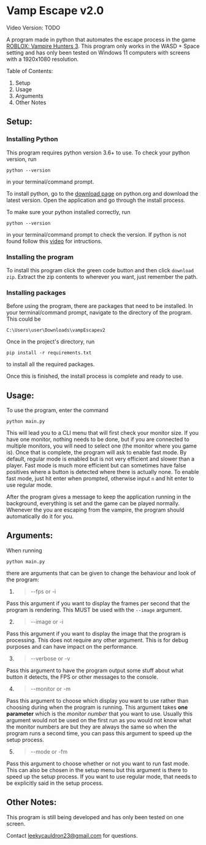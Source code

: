 # **Vamp Escape v2.0**

Video Version: TODO

A program made in python that automates the escape process in the game [ROBLOX: Vampire Hunters 3](https://www.roblox.com/games/1240644540/Vampire-Hunters-3). This program only works in the WASD + Space setting and has only been tested on Windows 11 computers with screens with a 1920x1080 resolution.

Table of Contents:
1. Setup
2. Usage
3. Arguments
4. Other Notes


## **Setup:**

### Installing Python
This program requires python version 3.6+ to use. To check your python version, run 
```console 
python --version
``` 
in your terminal/command prompt.

To install python, go to the [download page](https://www.python.org/downloads/) on python.org and download the latest version. Open the application and go through the install process.

To make sure your python installed correctly, run 
```console 
python --version
``` 
 in your terminal/command prompt to check the version. If python is not found follow this [video](https://youtu.be/EU8L9SMH8K0) for intructions.


### Installing the program
To install this program click the green code button and then click `download zip`. Extract the zip contents to wherever you want, just remember the path.

### Installing packages
Before using the program, there are packages that need to be installed. In your terminal/command prompt, navigate to the directory of the program. This could be 
```console
C:\Users\user\Downloads\vampEscapev2
```

Once in the project's directory, run
```console
pip install -r requirements.txt
```
to install all the required packages.

Once this is finished, the install process is complete and ready to use.

## **Usage:**
To use the program, enter the command
```console
python main.py
```
This will lead you to a CLI menu that will first check your monitor size. If you have one monitor, nothing needs to be done, but if you are connected to multiple monitors, you will need to select one (the monitor where you game is). Once that is complete, the program will ask to enable fast mode. By default, regular mode is enabled but is not very efficient and slower than a player. Fast mode is much more efficient but can sometimes have false positives where a button is detected where there is actually none. To enable fast mode, just hit enter when prompted, otherwise input `n` and hit enter to use regular mode.

After the program gives a message to keep the application running in the background, everything is set and the game can be played normally. Whenever the you are escaping from the vampire, the program should automatically do it for you.

## **Arguments:**
When running
```console
python main.py
```
there are arguments that can be given to change the behaviour and look of the program:

1. > --fps or -i

Pass this argument if you want to display the frames per second that the program is rendering. This MUST be used with the `--image` argument.

2. > --image or -i

Pass this argument if you want to display the image that the program is processing. This does not require any other argument. This is for debug purposes and can have impact on the performance.

3. > --verbose or -v

Pass this argument to have the program output some stuff about what button it detects, the FPS or other messages to the console.

4. > --monitor or -m

Pass this argument to choose which display you want to use rather than choosing during when the program is running.
This argument takes **one parameter** which is the *monitor number* that you want to use. Usually this argument would not be used on the first run as you would not know what the monitor numbers are but they are always the same so when the program runs a second time, you can pass this argument to speed up the setup process.


5. > --mode or -fm

Pass this argument to choose whether or not you want to run fast mode. This can also be chosen in the setup menu but this argument is there to speed up the setup process. If you want to use regular mode, that needs to be explicitly said in the setup process.


## **Other Notes:**

This program is still being developed and has only been tested on one screen.

Contact [leekycauldron23@gmail.com](mailto:leekycauldron23@gmail.com) for questions.
